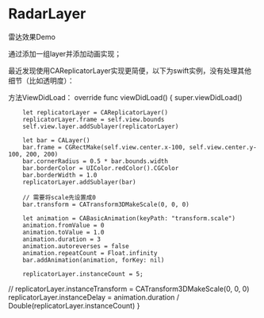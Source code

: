 # RadarLayer
雷达效果Demo

通过添加一组layer并添加动画实现；

最近发现使用CAReplicatorLayer实现更简便，以下为swift实例，没有处理其他细节（比如透明度）：

方法ViewDidLoad：
    override func viewDidLoad() {
        super.viewDidLoad()
        
        let replicatorLayer = CAReplicatorLayer()
        replicatorLayer.frame = self.view.bounds
        self.view.layer.addSublayer(replicatorLayer)
        
        let bar = CALayer()
        bar.frame = CGRectMake(self.view.center.x-100, self.view.center.y-100, 200, 200)
        bar.cornerRadius = 0.5 * bar.bounds.width
        bar.borderColor = UIColor.redColor().CGColor
        bar.borderWidth = 1.0
        replicatorLayer.addSublayer(bar)
        
        // 需要将scale先设置成0
        bar.transform = CATransform3DMakeScale(0, 0, 0)
        
        let animation = CABasicAnimation(keyPath: "transform.scale")
        animation.fromValue = 0
        animation.toValue = 1.0
        animation.duration = 3
        animation.autoreverses = false
        animation.repeatCount = Float.infinity
        bar.addAnimation(animation, forKey: nil)
        
        replicatorLayer.instanceCount = 5;
//        replicatorLayer.instanceTransform = CATransform3DMakeScale(0, 0, 0)
        replicatorLayer.instanceDelay = animation.duration / Double(replicatorLayer.instanceCount)
    }
